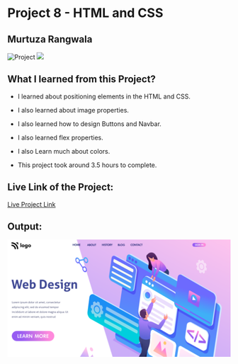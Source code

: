 # Project 8 - HTML and CSS

## Murtuza Rangwala

![Project](https://img.shields.io/badge/Project-8-brightgreen)
![](https://img.shields.io/badge/HTML-CSS-yellowgreen)

## What I learned from this Project?

- I learned about positioning elements in the HTML and CSS.

- I also learned about image properties.

- I also learned how to design Buttons and Navbar.

- I also learned flex properties.

- I also Learn much about colors.

- This project took around 3.5 hours to complete.

## Live Link of the Project:

[Live Project Link](https://web-design-landing.netlify.app/)

## Output:

![Wireless Headphone](./thumbnail.png)
